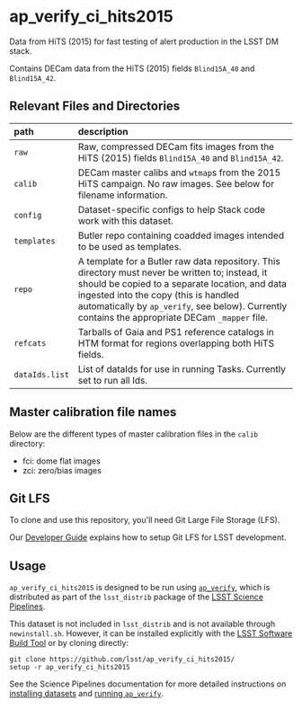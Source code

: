 # ap_verify_ci_hits2015

Data from HiTS (2015) for fast testing of alert production in the LSST DM stack.

Contains DECam data from the HiTS (2015) fields `Blind15A_40` and `Blind15A_42`.

Relevant Files and Directories
-----
path                  | description
:---------------------|:-----------------------------
`raw`                 | Raw, compressed DECam fits images from the HiTS (2015) fields `Blind15A_40` and `Blind15A_42`. 
`calib`               | DECam master calibs and `wtmap`s from the 2015 HiTS campaign. No raw images. See below for filename information.
`config`              | Dataset-specific configs to help Stack code work with this dataset.
`templates`           | Butler repo containing coadded images intended to be used as templates.
`repo`                | A template for a Butler raw data repository. This directory must never be written to; instead, it should be copied to a separate location, and data ingested into the copy (this is handled automatically by `ap_verify`, see below). Currently contains the appropriate DECam `_mapper` file.
`refcats`             | Tarballs of Gaia and PS1 reference catalogs in HTM format for regions overlapping both HiTS fields.
`dataIds.list`        | List of dataIds for use in running Tasks. Currently set to run all Ids.

Master calibration file names
-----------------------------

Below are the different types of master calibration files in the `calib` directory:

* fci: dome flat images
* zci: zero/bias images

Git LFS
-------

To clone and use this repository, you'll need Git Large File Storage (LFS).

Our [Developer Guide](http://developer.lsst.io/en/latest/tools/git_lfs.html) explains how to setup Git LFS for LSST development.

Usage
-----

`ap_verify_ci_hits2015` is designed to be run using [`ap_verify`](https://pipelines.lsst.io/modules/lsst.ap.verify/), which is distributed as part of the `lsst_distrib` package of the [LSST Science Pipelines](https://pipelines.lsst.io/).

This dataset is not included in `lsst_distrib` and is not available through `newinstall.sh`.
However, it can be installed explicitly with the [LSST Software Build Tool](https://developer.lsst.io/stack/lsstsw.html) or by cloning directly:

    git clone https://github.com/lsst/ap_verify_ci_hits2015/
    setup -r ap_verify_ci_hits2015

See the Science Pipelines documentation for more detailed instructions on [installing datasets](https://pipelines.lsst.io/modules/lsst.ap.verify/datasets-install.html) and [running `ap_verify`](https://pipelines.lsst.io/modules/lsst.ap.verify/running.html).

